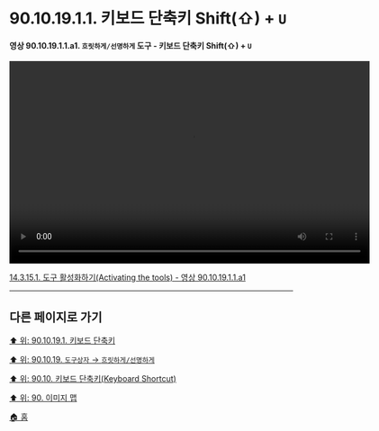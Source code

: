 # 90.10.19.1.1. 키보드 단축키 Shift(⇧) + `U`

<a id="90-10-19-01-01-a1"></a>

#### 영상 90.10.19.1.1.a1. `흐릿하게/선명하게` 도구 - 키보드 단축키 Shift(⇧) + `U`
<video controls="controls" width="640" height="360" src="https://github.com/wonder13662/gimp/assets/15767104/20e998b1-7ae1-4c63-8d9b-c73df75fab5c"></video>

[14.3.15.1. 도구 활성화하기(Activating the tools) - 영상 90.10.19.1.1.a1](./14-03-15-01-activating_the_tool.md#90-10-19-01-01-a1)

***

## 다른 페이지로 가기

[⬆️ 위: 90.10.19.1. 키보드 단축키](./90-10-19-01-00-keyboard_shortcut.md)

[⬆️ 위: 90.10.19. `도구상자` → `흐릿하게/선명하게`](./90-10-19-00-tool_box-blur_sharpen.md)

[⬆️ 위: 90.10. 키보드 단축키(Keyboard Shortcut)](./90-10-00-keyboard_shortcut.md)

[⬆️ 위: 90. 이미지 맵](./90-00-image-map.md)

[🏠 홈](./00-home.md)
